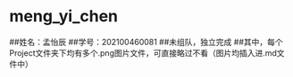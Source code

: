 # meng_yi_chen
##姓名：孟怡辰
##学号：202100460081
##未组队，独立完成
##其中，每个Project文件夹下均有多个.png图片文件，可直接略过不看（图片均插入进.md文件中）

